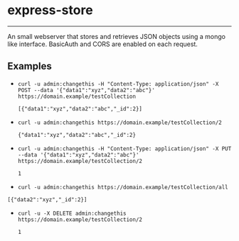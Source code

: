 # express-store
-----
An small webserver that stores and retrieves JSON objects using a mongo like interface.  BasicAuth and CORS are enabled on each request.

Examples
-----
* `curl -u admin:changethis -H "Content-Type: application/json" -X POST --data '{"data1":"xyz","data2":"abc"}' https://domain.example/testCollection`

  `[{"data1":"xyz","data2":"abc","_id":2}]`
  
* `curl -u admin:changethis https://domain.example/testCollection/2`

  `{"data1":"xyz","data2":"abc","_id":2}`

* `curl -u admin:changethis -H "Content-Type: application/json" -X PUT --data '{"data1":"xyz","data2":"abc"}' https://domain.example/testCollection/2`

  `1`

* `curl -u admin:changethis https://domain.example/testCollection/all`

`[{"data2":"xyz","_id":2}]`

* `curl -u -X DELETE admin:changethis https://domain.example/testCollection/2`

  `1`
